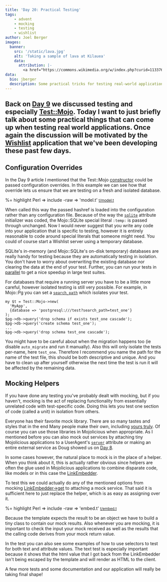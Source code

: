```yaml
---
title: 'Day 20: Practical Testing'
tags:
    - advent
    - mocking
    - testing
    - wishlist
author: Joel Berger
images:
  banner:
    src: '/static/lava.jpg'
    alt: 'Taking a sample of lava at Kilauea'
    data:
      attribution: |-
        <a href="https://commons.wikimedia.org/w/index.php?curid=11337658">Image</a> by Hawaii Volcano Observatory, USGS - <a rel="nofollow" class="external text" href="http://hvo.wr.usgs.gov/kilauea/update/archive/2009/2009_Jun-Oct.html">Kilauea image archive for June-October 2009</a>: see entry for 26 June 2009., Public Domain.
data:
  bio: jberger
  description: Some practical tricks for testing real-world applications.
---
```


Back on [Day 9](/blog/2017/12/09/day-9-the-best-way-to-test) we discussed testing and especially [Test::Mojo](http://mojolicious.org/perldoc/Test/Mojo).
Today I want to just briefly talk about some practical things that can come up when testing real world applications.
Once again the discussion will be motivated by the [Wishlist](https://github.com/jberger/Wishlist) application that we've been developing these past few days.
---

## Configuration Overrides

In the Day 9 article I mentioned that the Test::Mojo [constructor](http://mojolicious.org/perldoc/Test/Mojo#new) could be passed configuration overrides.
In this example we can see how that override lets us ensure that we are testing on a fresh and isolated database.

%= highlight Perl => include -raw => 'model.t'
<small>[t/model.t](https://github.com/jberger/Wishlist/blob/blog_post/practical_testing/t/model.t)</small>

When called this way the passed hashref is loaded into the configuration rather than any configuration file.
Because of the way the [`sqlite`](https://github.com/jberger/Wishlist/blob/blog_post/practical_testing/lib/Wishlist.pm#L20-L26) attribute initializer was coded, the Mojo::SQLite special literal `:temp:` is passed through unchanged.
Now I would never suggest that you write any code into your application that is specific to testing, however it is entirely reasonable to code around special literals that someone might need.
You could of course start a Wishlist server using a temporary database.

SQLite's in-memory (and Mojo::SQLite's on-disk temporary) databases are really handy for testing because they are automatically testing in isolation.
You don't have to worry about overwriting the existing database nor clearing the data at the end of your test.
Further, you can run your tests in [parallel](https://metacpan.org/pod/Test::Harness#j<n>) to get a nice speedup in large test suites.

For databases that require a running server you have to be a little more careful, however isolated testing is still very possible.
For example, in Mojo::Pg you can set a [`search_path`](http://mojolicious.org/perldoc/Mojo/Pg#search_path) which isolates your test.

    my $t = Test::Mojo->new(
      'MyApp',
      {database => 'postgresql:///test?search_path=test_one'}
    );
    $pg->db->query('drop schema if exists test_one cascade');
    $pg->db->query('create schema test_one');
    ...
    $pg->db->query('drop schema test_one cascade');

You might have to be careful about when the migration happens too (ie disable `auto_migrate` and run it manually).
Also this will only isolate the tests per-name, here `test_one`.
Therefore I recommend you name the path for the name of the test file, this should be both descriptive and unique.
And you have to clean up after yourself otherwise the next time the test is run it will be affected by the remaining data.

## Mocking Helpers

If you have done any testing you've probably dealt with mocking, but if you haven't, mocking is the act of replacing functionality from essentially unrelated code with test-specific code.
Doing this lets you test one section of code (called a unit) in isolation from others.

Everyone has their favorite mock library.
There are so many tastes and styles that in the end Many people make their own, including [yours truly](https://metacpan.org/pod/Mock::MonkeyPatch).
Of course you can use those libraries in Mojolicious when appropriate.
As I mentioned before you can also mock out services by attaching tiny Mojolicious applications to a UserAgent's [`server`](http://mojolicious.org/perldoc/Mojo/UserAgent#server) attribute or making an entire external service as Doug showed us on [Day 8](https://mojolicious.io/blog/2017/12/08/day-8-mocking-a-rest-api/).

In some cases however, the natural place to mock is in the place of a helper.
When you think about it, this is actually rather obvious since helpers are often the glue used in Mojolicious applications to combine disparate code, like models or in this case the [LinkEmbedder](https://github.com/jberger/Wishlist/blob/blog_post/practical_testing/lib/Wishlist.pm#L55-L59).

To test this we could actually do any of the mentioned options from mocking [LinkEmbedder->get](https://metacpan.org/pod/LinkEmbedder#get) to attaching a mock service.
That said it is sufficient here to just replace the helper, which is as easy as assigning over it.

%= highlight Perl => include -raw => 'embed.t'
<small>[t/embed.t](https://github.com/jberger/Wishlist/blob/blog_post/practical_testing/t/embed.t)</small>

Because the template expects the result to be an object we have to build a tiny class to contain our mock results.
Also whenever you are mocking, it is important to check the input your mock received as well as the results that the calling code derives from your mock return value.

In the test you can also see some examples of how to use selectors to test for both text and attribute values.
The text test is especially important because it shows that the html value that I got back from the LinkEmbedder isn't being escaped by the template and will render as HTML to the client.

A few more tests and some documentation and our application will really be taking final shape!

